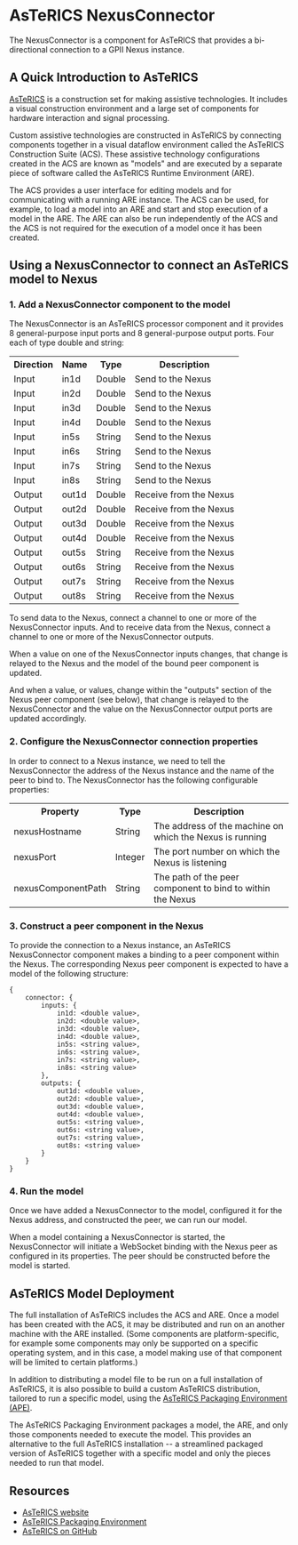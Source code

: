 AsTeRICS NexusConnector
=======================

The NexusConnector is a component for AsTeRICS that provides a bi-directional connection to a GPII Nexus instance.

A Quick Introduction to AsTeRICS
--------------------------------

[AsTeRICS](http://www.asterics.eu/) is a construction set for making assistive technologies. It includes a visual construction environment and a large set of components for hardware interaction and signal processing.

Custom assistive technologies are constructed in AsTeRICS by connecting components together in a visual dataflow environment called the AsTeRICS Construction Suite (ACS). These assistive technology configurations created in the ACS are known as "models" and are executed by a separate piece of software called the AsTeRICS Runtime Environment (ARE).

The ACS provides a user interface for editing models and for communicating with a running ARE instance. The ACS can be used, for example, to load a model into an ARE and start and stop execution of a model in the ARE. The ARE can also be run independently of the ACS and the ACS is not required for the execution of a model once it has been created.

Using a NexusConnector to connect an AsTeRICS model to Nexus
------------------------------------------------------------

### 1. Add a NexusConnector component to the model

The NexusConnector is an AsTeRICS processor component and it provides 8 general-purpose input ports and 8 general-purpose output ports. Four each of type double and string:

<table>
<tr><th>Direction</th><th>Name</th><th>Type</th><th>Description</th></tr>
<tr><td>Input</td><td>in1d</td><td>Double</td><td>Send to the Nexus</td></tr>
<tr><td>Input</td><td>in2d</td><td>Double</td><td>Send to the Nexus</td></tr>
<tr><td>Input</td><td>in3d</td><td>Double</td><td>Send to the Nexus</td></tr>
<tr><td>Input</td><td>in4d</td><td>Double</td><td>Send to the Nexus</td></tr>
<tr><td>Input</td><td>in5s</td><td>String</td><td>Send to the Nexus</td></tr>
<tr><td>Input</td><td>in6s</td><td>String</td><td>Send to the Nexus</td></tr>
<tr><td>Input</td><td>in7s</td><td>String</td><td>Send to the Nexus</td></tr>
<tr><td>Input</td><td>in8s</td><td>String</td><td>Send to the Nexus</td></tr>
<tr><td>Output</td><td>out1d</td><td>Double</td><td>Receive from the Nexus</td></tr>
<tr><td>Output</td><td>out2d</td><td>Double</td><td>Receive from the Nexus</td></tr>
<tr><td>Output</td><td>out3d</td><td>Double</td><td>Receive from the Nexus</td></tr>
<tr><td>Output</td><td>out4d</td><td>Double</td><td>Receive from the Nexus</td></tr>
<tr><td>Output</td><td>out5s</td><td>String</td><td>Receive from the Nexus</td></tr>
<tr><td>Output</td><td>out6s</td><td>String</td><td>Receive from the Nexus</td></tr>
<tr><td>Output</td><td>out7s</td><td>String</td><td>Receive from the Nexus</td></tr>
<tr><td>Output</td><td>out8s</td><td>String</td><td>Receive from the Nexus</td></tr>
</table>

To send data to the Nexus, connect a channel to one or more of the NexusConnector inputs. And to receive data from the Nexus, connect a channel to one or more of the NexusConnector outputs.

When a value on one of the NexusConnector inputs changes, that change is relayed to the Nexus and the model of the bound peer component is updated.

And when a value, or values, change within the "outputs" section of the Nexus peer component (see below), that change is relayed to the NexusConnector and the value on the NexusConnector output ports are updated accordingly.

### 2. Configure the NexusConnector connection properties

In order to connect to a Nexus instance, we need to tell the NexusConnector the address of the Nexus instance and the name of the peer to bind to. The NexusConnector has the following configurable properties:

<table>
<tr><th>Property</th><th>Type</th><th>Description</th></tr>
<tr><td>nexusHostname</td><td>String</td><td>The address of the machine on which the Nexus is running</td></tr>
<tr><td>nexusPort</td><td>Integer</td><td>The port number on which the Nexus is listening</td></tr>
<tr><td>nexusComponentPath</td><td>String</td><td>The path of the peer component to bind to within the Nexus</td></tr>
</table>

### 3. Construct a peer component in the Nexus

To provide the connection to a Nexus instance, an AsTeRICS NexusConnector component makes a binding to a peer component within the Nexus. The corresponding Nexus peer component is expected to have a model of the following structure:

    {
        connector: {
            inputs: {
                in1d: <double value>,
                in2d: <double value>,
                in3d: <double value>,
                in4d: <double value>,
                in5s: <string value>,
                in6s: <string value>,
                in7s: <string value>,
                in8s: <string value>
            },
            outputs: {
                out1d: <double value>,
                out2d: <double value>,
                out3d: <double value>,
                out4d: <double value>,
                out5s: <string value>,
                out6s: <string value>,
                out7s: <string value>,
                out8s: <string value>
            }
        }
    }

### 4. Run the model

Once we have added a NexusConnector to the model, configured it for the Nexus address, and constructed the peer, we can run our model.

When a model containing a NexusConnector is started, the NexusConnector will initiate a WebSocket binding with the Nexus peer as configured in its properties. The peer should be constructed before the model is started.

AsTeRICS Model Deployment
-------------------------

The full installation of AsTeRICS includes the ACS and ARE. Once a model has been created with the ACS, it may be distributed and run on an another machine with the ARE installed. (Some components are platform-specific, for example some components may only be supported on a specific operating system, and in this case, a model making use of that component will be limited to certain platforms.)

In addition to distributing a model file to be run on a full installation of AsTeRICS, it is also possible to build a custom AsTeRICS distribution, tailored to run a specific model, using the [AsTeRICS Packaging Environment (APE)](https://github.com/asterics/AsTeRICS/tree/master/bin/APE).

The AsTeRICS Packaging Environment packages a model, the ARE, and only those components needed to execute the model. This provides an alternative to the full AsTeRICS installation -- a streamlined packaged version of AsTeRICS together with a specific model and only the pieces needed to run that model.

Resources
---------

- [AsTeRICS website](http://www.asterics.eu/)
- [AsTeRICS Packaging Environment](https://github.com/asterics/AsTeRICS/tree/master/bin/APE)
- [AsTeRICS on GitHub](https://github.com/asterics/AsTeRICS)
